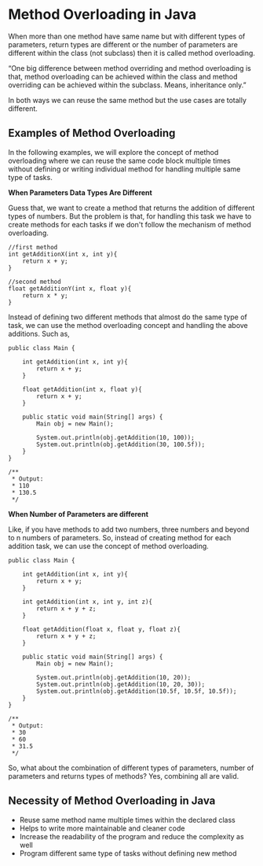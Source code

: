 # Method Overloading in Java

When more than one method have same name but with different types of parameters, return types are different or the number of parameters are different within the class (not subclass) then it is called method overloading.

“One big difference between method overriding and method overloading is that, method overloading can be achieved within the class and method overriding can be achieved within the subclass. Means, inheritance only.”

In both ways we can reuse the same method but the use cases are totally different.

## Examples of Method Overloading

In the following examples, we will explore the concept of method overloading where we can reuse the same code block multiple times without defining or writing individual method for handling multiple same type of tasks.

**When Parameters Data Types Are Different**

Guess that, we want to create a method that returns the addition of different types of numbers. But the problem is that, for handling this task we have to create methods for each tasks if we don't follow the mechanism of method overloading.

```
//first method
int getAdditionX(int x, int y){
    return x + y;
}

//second method
float getAdditionY(int x, float y){
    return x * y;
}
```

Instead of defining two different methods that almost do the same type of task, we can use the method overloading concept and handling the above additions. Such as,

```
public class Main {

    int getAddition(int x, int y){
        return x + y;
    }

    float getAddition(int x, float y){
        return x + y;
    }

    public static void main(String[] args) {
        Main obj = new Main();

        System.out.println(obj.getAddition(10, 100));
        System.out.println(obj.getAddition(30, 100.5f));
    }
}

/**
 * Output:
 * 110
 * 130.5
 */
```

**When Number of Parameters are different**

Like, if you have methods to add two numbers, three numbers and beyond to n numbers of parameters. So, instead of creating method for each addition task, we can use the concept of method overloading.

```
public class Main {

    int getAddition(int x, int y){
        return x + y;
    }

    int getAddition(int x, int y, int z){
        return x + y + z;
    }

    float getAddition(float x, float y, float z){
        return x + y + z;
    }

    public static void main(String[] args) {
        Main obj = new Main();

        System.out.println(obj.getAddition(10, 20));
        System.out.println(obj.getAddition(10, 20, 30));
        System.out.println(obj.getAddition(10.5f, 10.5f, 10.5f));
    }
}

/**
 * Output:
 * 30
 * 60
 * 31.5
 */
```

So, what about the combination of different types of parameters, number of parameters and returns types of methods? Yes, combining all are valid.

## Necessity of Method Overloading in Java
- Reuse same method name multiple times within the declared class
- Helps to write more maintainable and cleaner code
- Increase the readability of the program and reduce the complexity as well 
- Program different same type of tasks without defining new method